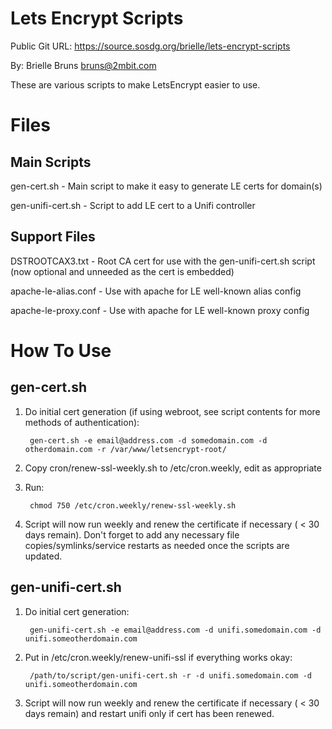 # Lets Encrypt Scripts

Public Git URL: https://source.sosdg.org/brielle/lets-encrypt-scripts

By: Brielle Bruns <bruns@2mbit.com>

These are various scripts to make LetsEncrypt easier to use.

# Files
## Main Scripts

gen-cert.sh  - Main script to make it easy to generate LE certs for domain(s)

gen-unifi-cert.sh - Script to add LE cert to a Unifi controller

## Support Files

DSTROOTCAX3.txt - Root CA cert for use with the gen-unifi-cert.sh script (now optional and unneeded as the cert is embedded)

apache-le-alias.conf - Use with apache for LE well-known alias config

apache-le-proxy.conf - Use with apache for LE well-known proxy config

# How To Use

## gen-cert.sh

1. Do initial cert generation (if using webroot, see script contents for more methods of authentication):
	
		gen-cert.sh -e email@address.com -d somedomain.com -d otherdomain.com -r /var/www/letsencrypt-root/
		
2. Copy cron/renew-ssl-weekly.sh to /etc/cron.weekly, edit as appropriate

3. Run:

		chmod 750 /etc/cron.weekly/renew-ssl-weekly.sh  
		
3. Script will now run weekly and renew the certificate if necessary ( < 30 days remain).  Don't forget to add any necessary file copies/symlinks/service restarts as needed once the scripts are updated.

## gen-unifi-cert.sh

1. Do initial cert generation:
	
		gen-unifi-cert.sh -e email@address.com -d unifi.somedomain.com -d unifi.someotherdomain.com
		
2. Put in /etc/cron.weekly/renew-unifi-ssl if everything works okay:
	
		/path/to/script/gen-unifi-cert.sh -r -d unifi.somedomain.com -d unifi.someotherdomain.com
		
3. Script will now run weekly and renew the certificate if necessary ( < 30 days remain) and restart unifi only if cert has been renewed.
